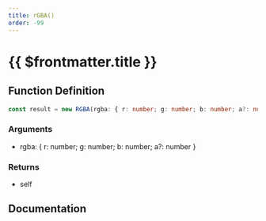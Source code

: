 ```yaml
---
title: rGBA()
order: -99
---
```


# {{ $frontmatter.title }}

## Function Definition

```ts
const result = new RGBA(rgba: { r: number; g: number; b: number; a?: number });
```

### Arguments

* rgba: \{ r: number; g: number; b: number; a?: number \}

### Returns

* self

## Documentation

<!--@include: ./parts/rGBA.md-->

